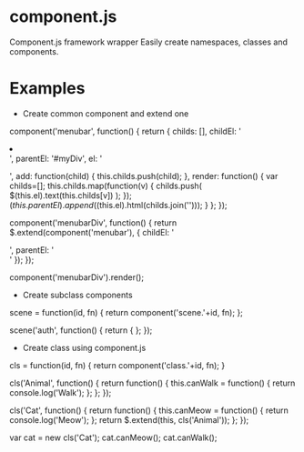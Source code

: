 component.js
==========

Component.js framework wrapper
Easily create namespaces, classes and components.

Examples
==========

* Create common component and extend one

component('menubar', function() {
  return {
    childs: [],
    childEl: '<li></li>',
    parentEl: '#myDiv',
    el: '<ul></ul>',
    add: function(child) {
      this.childs.push(child);
    },
    render: function() {
      var childs=[];
      this.childs.map(function(v) {
        childs.push( $(this.el).text(this.childs[v]) );
      });
      $(this.parentEl).append($(this.el).html(childs.join('')));
    }
  };
});

component('menubarDiv', function() {
  return $.extend(component('menubar'), {
    childEl: '<div />',
    parentEl: '<div />'
  });
});

component('menubarDiv').render();

* Create subclass components

scene = function(id, fn) {
  return component('scene.'+id, fn);
};

scene('auth', function() {
  return {
  };
});

* Create class using component.js

cls = function(id, fn) {
  return component('class.'+id, fn);
}

cls('Animal', function() {
  return function() {
    this.canWalk = function() { return console.log('Walk'); };
  };
});

cls('Cat', function() {
  return function() {
    this.canMeow = function() { return console.log('Meow'); };
    return $.extend(this, cls('Animal'));
  };
});

var cat = new cls('Cat');
cat.canMeow();
cat.canWalk();
